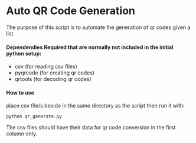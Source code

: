 # Auto QR Code Generation

The purpose of this script is to automate the generation of qr codes given a list.

#### Dependendies Required that are normally not included in the initial python setup:
* csv (for reading csv files)
* pyqrcode (for creating qr codes)
* qrtools (for decoding qr codes)

#### How to use

place csv file/s beside in the same directory as the script then run it with:

    python qr_generate.py
The csv files should have their data for qr code conversion in the first column only.

